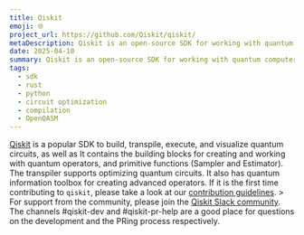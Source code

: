 ```yaml
---
title: Qiskit
emoji: 🌐
project_url: https://github.com/Qiskit/qiskit/
metaDescription: Qiskit is an open-source SDK for working with quantum computers at the level of extended quantum circuits, operators, and primitives
date: 2025-04-10
summary: Qiskit is an open-source SDK for working with quantum computers at the level of extended quantum circuits, operators, and primitives
tags:
  - sdk
  - rust
  - python
  - circuit optimization
  - compilation
  - OpenQASM
---
```


[Qiskit](https://www.ibm.com/quantum/qiskit) is a popular SDK to build, transpile, execute, and visualize quantum circuits, as well as It contains the building blocks for creating and working with quantum operators, and primitive functions (Sampler and Estimator). The transpiler supports optimizing quantum circuits. It also has quantum information toolbox for creating advanced operators.  If it is the first time contributing to `qiskit`, please take a look at our [contribution guidelines](https://github.com/Qiskit/qiskit/blob/main/CONTRIBUTING.md).  > For support from the community, please join the [Qiskit Slack community](https://qisk.it/join-slack). The channels #qiskit-dev and #qiskit-pr-help are a good place for questions on the development and the PRing process respectively.
